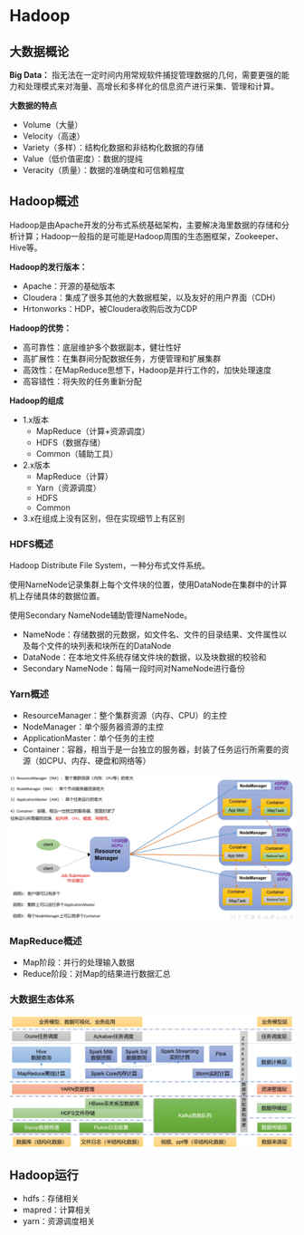 # Hadoop

## 大数据概论

**Big Data：** 指无法在一定时间内用常规软件捕捉管理数据的几何，需要更强的能力和处理模式来对海量、高增长和多样化的信息资产进行采集、管理和计算。

**大数据的特点**

- Volume（大量）
- Velocity（高速）
- Variety（多样）：结构化数据和非结构化数据的存储
- Value（低价值密度）：数据的提纯
- Veracity（质量）：数据的准确度和可信赖程度

## Hadoop概述

Hadoop是由Apache开发的分布式系统基础架构，主要解决海里数据的存储和分析计算；Hadoop一般指的是可能是Hadoop周围的生态圈框架，Zookeeper、Hive等。

**Hadoop的发行版本：**

- Apache：开源的基础版本
- Cloudera：集成了很多其他的大数据框架，以及友好的用户界面（CDH）
- Hrtonworks：HDP，被Cloudera收购后改为CDP

**Hadoop的优势：**

- 高可靠性：底层维护多个数据副本，健壮性好
- 高扩展性：在集群间分配数据任务，方便管理和扩展集群
- 高效性：在MapReduce思想下，Hadoop是并行工作的，加快处理速度
- 高容错性：将失败的任务重新分配

**Hadoop的组成** 

- 1.x版本
	- MapReduce（计算+资源调度）
	- HDFS（数据存储）
	- Common（辅助工具）
- 2.x版本
	- MapReduce（计算）
	- Yarn（资源调度）
	- HDFS
	- Common
- 3.x在组成上没有区别，但在实现细节上有区别

### HDFS概述

Hadoop Distribute File System，一种分布式文件系统。

使用NameNode记录集群上每个文件块的位置，使用DataNode在集群中的计算机上存储具体的数据位置。

使用Secondary NameNode辅助管理NameNode。

- NameNode：存储数据的元数据，如文件名、文件的目录结果、文件属性以及每个文件的块列表和块所在的DataNode
- DataNode：在本地文件系统存储文件块的数据，以及块数据的校验和
- Secondary NameNode：每隔一段时间对NameNode进行备份

### Yarn概述

- ResourceManager：整个集群资源（内存、CPU）的主控
- NodeManager：单个服务器资源的主控
- ApplicationMaster：单个任务的主控
- Container：容器，相当于是一台独立的服务器，封装了任务运行所需要的资源（如CPU、内存、硬盘和网络等）

![image-20230514155312516](Hadoop.assets/image-20230514155312516.png)

### MapReduce概述

- Map阶段：并行的处理输入数据
- Reduce阶段：对Map的结果进行数据汇总

### 大数据生态体系

![image-20230514160440787](Hadoop.assets/image-20230514160440787.png)

## Hadoop运行

- hdfs：存储相关
- mapred：计算相关
- yarn：资源调度相关